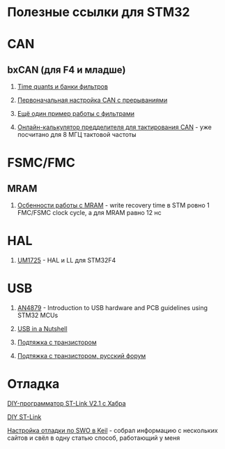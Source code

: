 # Полезные ссылки для STM32

# CAN

## bxCAN (для F4 и младше)

1. [Time quants и банки фильтров](https://microtechnics.ru/stm32-i-protokol-can-nastrojka-v-stm32cubemx/)

2. [Первоначальная настройка CAN с прерываниями](https://istarik.ru/blog/stm32/159.html) 

3. [Ещё один пример работы с фильтрами](https://istarik.ru/blog/stm32/160.html)

4. [Онлайн-калькулятор предделителя для тактирования CAN](http://www.bittiming.can-wiki.info/?ctype=bxCAN&CLK=8&calc=1&SJW=1) - уже посчитано для 8 МГЦ тактовой частоты

# FSMC/FMC

## MRAM

1. [Осбенности работы с MRAM](https://community.st.com/t5/stm32-mcus-products/stm32f437-external-memory-interface/td-p/474693) - write recovery time в STM ровно 1 FMC/FSMC clock cycle, а для MRAM равно 12 нс

# HAL

1. [UM1725](https://www.st.com/resource/en/user_manual/um1725-description-of-stm32f4-hal-and-lowlayer-drivers-stmicroelectronics.pdf) - HAL и LL для STM32F4

# USB

1. [AN4879](https://www.st.com/resource/en/application_note/an4879-introduction-to-usb-hardware-and-pcb-guidelines-using-stm32-mcus-stmicroelectronics.pdf) - Introduction to USB hardware and PCB guidelines using STM32 MCUs

2. [USB in a Nutshell](https://www.beyondlogic.org/usbnutshell/usb2.shtml)

3. [Подтяжка с транзистором](https://community.st.com/t5/stm32-mcus-embedded-software/stm32f103-usb-circuit/td-p/424454)

4. [Подтяжка с транзистором, русский форум](http://forum.easyelectronics.ru/viewtopic.php?f=14&t=15396)

# Отладка

[DIY-программатор ST-Link V2.1 с Хабра](https://habr.com/ru/articles/749474/)

[DIY ST-Link](https://stm32world.com/wiki/DIY_STM32_Programmer_(ST-Link/V2-1))

[Настройка отладки по SWO в Keil](swo_keil.md) - собрал информацию с нескольких сайтов и свёл в одну статью способ, работающий у меня